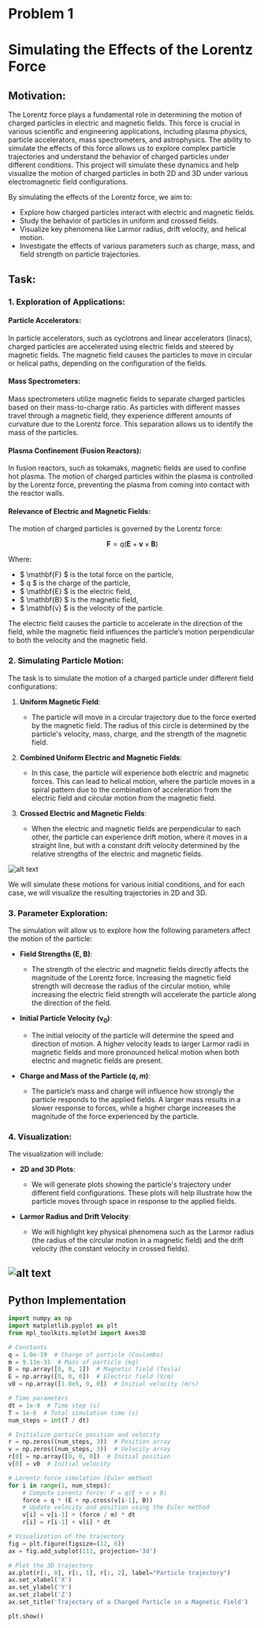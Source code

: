 # Problem 1
# Simulating the Effects of the Lorentz Force

## Motivation:
The Lorentz force plays a fundamental role in determining the motion of charged particles in electric and magnetic fields. This force is crucial in various scientific and engineering applications, including plasma physics, particle accelerators, mass spectrometers, and astrophysics. The ability to simulate the effects of this force allows us to explore complex particle trajectories and understand the behavior of charged particles under different conditions. This project will simulate these dynamics and help visualize the motion of charged particles in both 2D and 3D under various electromagnetic field configurations.

By simulating the effects of the Lorentz force, we aim to:
- Explore how charged particles interact with electric and magnetic fields.
- Study the behavior of particles in uniform and crossed fields.
- Visualize key phenomena like Larmor radius, drift velocity, and helical motion.
- Investigate the effects of various parameters such as charge, mass, and field strength on particle trajectories.

## Task:

### 1. Exploration of Applications:

#### Particle Accelerators:
In particle accelerators, such as cyclotrons and linear accelerators (linacs), charged particles are accelerated using electric fields and steered by magnetic fields. The magnetic field causes the particles to move in circular or helical paths, depending on the configuration of the fields.

#### Mass Spectrometers:
Mass spectrometers utilize magnetic fields to separate charged particles based on their mass-to-charge ratio. As particles with different masses travel through a magnetic field, they experience different amounts of curvature due to the Lorentz force. This separation allows us to identify the mass of the particles.

#### Plasma Confinement (Fusion Reactors):
In fusion reactors, such as tokamaks, magnetic fields are used to confine hot plasma. The motion of charged particles within the plasma is controlled by the Lorentz force, preventing the plasma from coming into contact with the reactor walls.

#### Relevance of Electric and Magnetic Fields:
The motion of charged particles is governed by the Lorentz force:

$$ \mathbf{F} = q(\mathbf{E} + \mathbf{v} \times \mathbf{B}) $$

Where:
- $ \mathbf{F} $ is the total force on the particle,
- $ q $ is the charge of the particle,
- $ \mathbf{E} $ is the electric field,
- $ \mathbf{B} $ is the magnetic field,
- $ \mathbf{v} $ is the velocity of the particle.

The electric field causes the particle to accelerate in the direction of the field, while the magnetic field influences the particle’s motion perpendicular to both the velocity and the magnetic field.

### 2. Simulating Particle Motion:

The task is to simulate the motion of a charged particle under different field configurations:

1. **Uniform Magnetic Field**:
   - The particle will move in a circular trajectory due to the force exerted by the magnetic field. The radius of this circle is determined by the particle's velocity, mass, charge, and the strength of the magnetic field.
   
2. **Combined Uniform Electric and Magnetic Fields**:
   - In this case, the particle will experience both electric and magnetic forces. This can lead to helical motion, where the particle moves in a spiral pattern due to the combination of acceleration from the electric field and circular motion from the magnetic field.

3. **Crossed Electric and Magnetic Fields**:
   - When the electric and magnetic fields are perpendicular to each other, the particle can experience drift motion, where it moves in a straight line, but with a constant drift velocity determined by the relative strengths of the electric and magnetic fields.

![alt text](image.png)





We will simulate these motions for various initial conditions, and for each case, we will visualize the resulting trajectories in 2D and 3D.

### 3. Parameter Exploration:

The simulation will allow us to explore how the following parameters affect the motion of the particle:
- **Field Strengths ($\mathbf{E}$, $\mathbf{B}$)**:
  - The strength of the electric and magnetic fields directly affects the magnitude of the Lorentz force. Increasing the magnetic field strength will decrease the radius of the circular motion, while increasing the electric field strength will accelerate the particle along the direction of the field.
  
- **Initial Particle Velocity ($\mathbf{v_0}$)**:
  - The initial velocity of the particle will determine the speed and direction of motion. A higher velocity leads to larger Larmor radii in magnetic fields and more pronounced helical motion when both electric and magnetic fields are present.
  
- **Charge and Mass of the Particle ($q$, $m$)**:
  - The particle’s mass and charge will influence how strongly the particle responds to the applied fields. A larger mass results in a slower response to forces, while a higher charge increases the magnitude of the force experienced by the particle.

### 4. Visualization:

The visualization will include:
- **2D and 3D Plots**:
  - We will generate plots showing the particle's trajectory under different field configurations. These plots will help illustrate how the particle moves through space in response to the applied fields.
  
- **Larmor Radius and Drift Velocity**:
  - We will highlight key physical phenomena such as the Larmor radius (the radius of the circular motion in a magnetic field) and the drift velocity (the constant velocity in crossed fields).

![alt text](image-1.png)
---

## Python Implementation

```python
import numpy as np
import matplotlib.pyplot as plt
from mpl_toolkits.mplot3d import Axes3D

# Constants
q = 1.0e-19  # Charge of particle (Coulombs)
m = 9.11e-31  # Mass of particle (kg)
B = np.array([0, 0, 1])  # Magnetic field (Tesla)
E = np.array([0, 0, 0])  # Electric field (V/m)
v0 = np.array([1.0e5, 0, 0])  # Initial velocity (m/s)

# Time parameters
dt = 1e-9  # Time step (s)
T = 1e-6  # Total simulation time (s)
num_steps = int(T / dt)

# Initialize particle position and velocity
r = np.zeros((num_steps, 3))  # Position array
v = np.zeros((num_steps, 3))  # Velocity array
r[0] = np.array([0, 0, 0])  # Initial position
v[0] = v0  # Initial velocity

# Lorentz force simulation (Euler method)
for i in range(1, num_steps):
    # Compute Lorentz force: F = q(E + v x B)
    force = q * (E + np.cross(v[i-1], B))
    # Update velocity and position using the Euler method
    v[i] = v[i-1] + (force / m) * dt
    r[i] = r[i-1] + v[i] * dt

# Visualization of the trajectory
fig = plt.figure(figsize=(12, 6))
ax = fig.add_subplot(111, projection='3d')

# Plot the 3D trajectory
ax.plot(r[:, 0], r[:, 1], r[:, 2], label="Particle trajectory")
ax.set_xlabel('X')
ax.set_ylabel('Y')
ax.set_zlabel('Z')
ax.set_title('Trajectory of a Charged Particle in a Magnetic Field')

plt.show()
